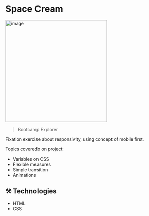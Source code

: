 # Space Cream

<img width="321" alt="image" src="https://user-images.githubusercontent.com/107008175/194973592-29463d8f-10f6-4c31-8513-cfaae83a270f.png">

>Bootcamp Explorer

Fixation exercise about responsivity, using concept of mobile first.

Topics coveredo on project:
  * Variables on CSS
  * Flexible measures
  * Simple transition
  * Animations

## ⚒️ Technologies

- HTML
- CSS

